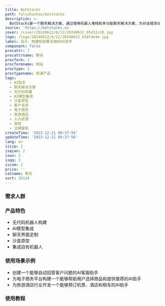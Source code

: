 ```yaml
---
title: BotStacks
path: falvzhushou/botstacks
description: >-
  BotStacks是一个聊天解决方案，通过使用机器人堆栈和多功能聊天解决方案，为对话增添动力，无缝设计、构建和部署AI助手。它提供了无代码机器人构建、AI模型集成、聊天界面定制、沙盒原型、集成自有机器人等功能。BotStacks可应用于各行各业，如客户支持、电子商务、旅游酒店、人力资源、游戏、法律服务等领域。
source: 'https://botstacks.ai'
cover: /cover/20240612/6/12/20240612_05d12c28.jpg
logo: /logo/20240612/6/12/20240612_b16fde4e.jpg
label: 设计、构建和部署无缝的AI助手
component: false
procattr: 7
procattrname: 聊天
procform: 1
procformname: 网站
proctype: 1
proctypename: 普通产品
tags:
  - AI助手
  - 聊天解决方案
  - 无代码构建
  - AI模型集成
  - 沙盒原型
  - 客户支持
  - 电子商务
  - 旅游酒店
  - 人力资源
  - 游戏
  - 法律服务
createTime: '2023-12-21 09:37:56'
updateTime: '2023-12-21 09:37:56'
lang: en
isicp: 2
isqian: 2
iswx: 2
isqq: 2
iscom: 2
price: ''
catname: 聊天
sort: 26124
---
```




### 需求人群


### 产品特色
- 无代码机器人构建
- AI模型集成
- 聊天界面定制
- 沙盒原型
- 集成自有机器人

### 使用场景示例
- 创建一个能够自动回答客户问题的AI客服助手
- 为电子商务平台构建一个能够帮助用户选择商品和提供推荐的AI助手
- 为旅游酒店行业开发一个能够预订机票、酒店和租车的AI助手

### 使用教程


  
